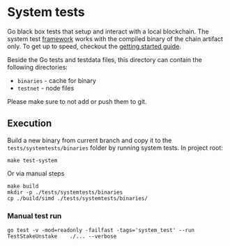 # System tests

Go black box tests that setup and interact with a local blockchain. The system test [framework](../../systemtests) 
works with the compiled binary of the chain artifact only.
To get up to speed, checkout the [getting started guide](../../systemtests/GETTING_STARTED.md).

Beside the Go tests and testdata files, this directory can contain the following directories:  

* `binaries` - cache for binary
* `testnet` - node files

Please make sure to not add or push them to git. 

## Execution

Build a new binary from current branch and copy it to the `tests/systemtests/binaries` folder by running system tests.
In project root:

```shell
make test-system
```

Or via manual steps

```shell
make build
mkdir -p ./tests/systemtests/binaries
cp ./build/simd ./tests/systemtests/binaries/
```

### Manual test run

```shell
go test -v -mod=readonly -failfast -tags='system_test' --run TestStakeUnstake    ./... --verbose
```

